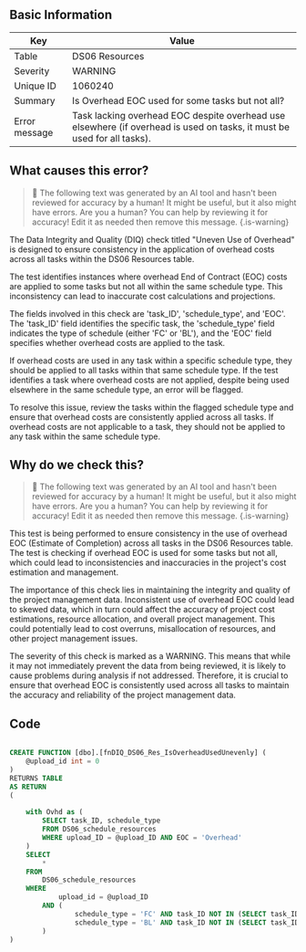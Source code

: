 ## Basic Information
| Key         | Value          |
|-------------|----------------|
| Table       | DS06 Resources |
| Severity    | WARNING |
| Unique ID   | 1060240   |
| Summary     | Is Overhead EOC used for some tasks but not all? |
| Error message | Task lacking overhead EOC despite overhead use elsewhere (if overhead is used on tasks, it must be used for all tasks). |

## What causes this error?

> :robot: The following text was generated by an AI tool and hasn't been reviewed for accuracy by a human! It might be useful, but it also might have errors. Are you a human? You can help by reviewing it for accuracy! Edit it as needed then remove this message.
{.is-warning}

The Data Integrity and Quality (DIQ) check titled "Uneven Use of Overhead" is designed to ensure consistency in the application of overhead costs across all tasks within the DS06 Resources table. 

The test identifies instances where overhead End of Contract (EOC) costs are applied to some tasks but not all within the same schedule type. This inconsistency can lead to inaccurate cost calculations and projections. 

The fields involved in this check are 'task_ID', 'schedule_type', and 'EOC'. The 'task_ID' field identifies the specific task, the 'schedule_type' field indicates the type of schedule (either 'FC' or 'BL'), and the 'EOC' field specifies whether overhead costs are applied to the task.

If overhead costs are used in any task within a specific schedule type, they should be applied to all tasks within that same schedule type. If the test identifies a task where overhead costs are not applied, despite being used elsewhere in the same schedule type, an error will be flagged.

To resolve this issue, review the tasks within the flagged schedule type and ensure that overhead costs are consistently applied across all tasks. If overhead costs are not applicable to a task, they should not be applied to any task within the same schedule type.
## Why do we check this?

> :robot: The following text was generated by an AI tool and hasn't been reviewed for accuracy by a human! It might be useful, but it also might have errors. Are you a human? You can help by reviewing it for accuracy! Edit it as needed then remove this message.
{.is-warning}

This test is being performed to ensure consistency in the use of overhead EOC (Estimate of Completion) across all tasks in the DS06 Resources table. The test is checking if overhead EOC is used for some tasks but not all, which could lead to inconsistencies and inaccuracies in the project's cost estimation and management.

The importance of this check lies in maintaining the integrity and quality of the project management data. Inconsistent use of overhead EOC could lead to skewed data, which in turn could affect the accuracy of project cost estimations, resource allocation, and overall project management. This could potentially lead to cost overruns, misallocation of resources, and other project management issues.

The severity of this check is marked as a WARNING. This means that while it may not immediately prevent the data from being reviewed, it is likely to cause problems during analysis if not addressed. Therefore, it is crucial to ensure that overhead EOC is consistently used across all tasks to maintain the accuracy and reliability of the project management data.
## Code

```sql

CREATE FUNCTION [dbo].[fnDIQ_DS06_Res_IsOverheadUsedUnevenly] (
	@upload_id int = 0
)
RETURNS TABLE
AS RETURN
(
	
	with Ovhd as (
		SELECT task_ID, schedule_type
		FROM DS06_schedule_resources 
		WHERE upload_ID = @upload_ID AND EOC = 'Overhead'
	)
	SELECT
		*
	FROM
		DS06_schedule_resources
	WHERE
			upload_id = @upload_ID
		AND (
				schedule_type = 'FC' AND task_ID NOT IN (SELECT task_ID from Ovhd WHERE schedule_type = 'FC') OR
				schedule_type = 'BL' AND task_ID NOT IN (SELECT task_ID from Ovhd WHERE schedule_type = 'BL')
		)
)
```
